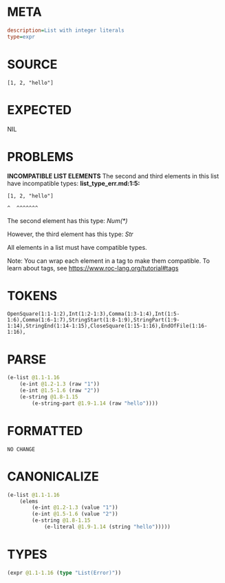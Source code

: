 # META
~~~ini
description=List with integer literals
type=expr
~~~
# SOURCE
~~~roc
[1, 2, "hello"]
~~~
# EXPECTED
NIL
# PROBLEMS
**INCOMPATIBLE LIST ELEMENTS**
The second and third elements in this list have incompatible types:
**list_type_err.md:1:5:**
```roc
[1, 2, "hello"]
```
    ^  ^^^^^^^

The second element has this type:
    _Num(*)_

However, the third element has this type:
    _Str_

All elements in a list must have compatible types.

Note: You can wrap each element in a tag to make them compatible.
To learn about tags, see <https://www.roc-lang.org/tutorial#tags>

# TOKENS
~~~zig
OpenSquare(1:1-1:2),Int(1:2-1:3),Comma(1:3-1:4),Int(1:5-1:6),Comma(1:6-1:7),StringStart(1:8-1:9),StringPart(1:9-1:14),StringEnd(1:14-1:15),CloseSquare(1:15-1:16),EndOfFile(1:16-1:16),
~~~
# PARSE
~~~clojure
(e-list @1.1-1.16
	(e-int @1.2-1.3 (raw "1"))
	(e-int @1.5-1.6 (raw "2"))
	(e-string @1.8-1.15
		(e-string-part @1.9-1.14 (raw "hello"))))
~~~
# FORMATTED
~~~roc
NO CHANGE
~~~
# CANONICALIZE
~~~clojure
(e-list @1.1-1.16
	(elems
		(e-int @1.2-1.3 (value "1"))
		(e-int @1.5-1.6 (value "2"))
		(e-string @1.8-1.15
			(e-literal @1.9-1.14 (string "hello")))))
~~~
# TYPES
~~~clojure
(expr @1.1-1.16 (type "List(Error)"))
~~~
